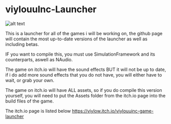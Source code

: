# viylouuInc-Launcher

![alt text](https://github.com/viylouu/viylouuInc-Launcher/blob/master/UI-1.png?raw=true)

This is a launcher for all of the games i will be working on, the github page will contain the most up-to-date versions of the launcher
as well as including betas.

IF you want to compile this, you must use SimulationFramework and its counterparts, aswell as NAudio.

The game on itch.io will have the sound effects BUT it will not be up to date,
if i do add more sound effects that you do not have, you will either have to wait, or grab your own.

The game on itch.io will have ALL assets, so if you do compile this version yourself, you will need to put the Assets folder from the itch.io page
into the build files of the game.

The itch.io page is listed below
https://viylow.itch.io/viylouuinc-game-launcher
